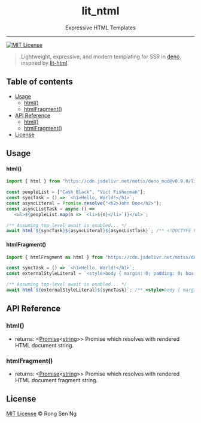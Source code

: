 <div align="center" style="text-align: center;">
  <h1 style="border-bottom: none;">lit_ntml</h1>

  <p>Expressive HTML Templates</p>
</div>

<hr />

[![MIT License][mit-license-badge]][mit-license-url]

> Lightweight, expressive, and modern templating for SSR in [deno], inspired by [lit-html].

## Table of contents <!-- omit in toc -->

- [Usage](#usage)
    - [html()](#html)
    - [htmlFragment()](#htmlfragment)
- [API Reference](#api-reference)
  - [html()](#html-1)
  - [htmlFragment()](#htmlfragment-1)
- [License](#license)

## Usage

#### html()

```ts
import { html } from "https://cdn.jsdelivr.net/motss/deno_mod@v0.9.0/lit_ntml/mod.ts";

const peopleList = ["Cash Black", "Vict Fisherman"];
const syncTask = () => `<h1>Hello, World!</h1>`;
const asyncLiteral = Promise.resolve("<h2>John Doe</h2>");
const asyncListTask = async () =>
  `<ul>${peopleList.map(n => `<li>${n}</li>`)}</ul>`;

/** Assuming top-level await is enabled... */
await html`${syncTask}${asyncLiteral}${asyncListTask}`; /** <!DOCTYPE html><html><head></head><body><h1>Hello, World!</h1><h2>John Doe</h2><ul><li>Cash Black</li><li>Vict Fisherman</li></ul></body></html> */
```

#### htmlFragment()

```ts
import { htmlFragment as html } from "https://cdn.jsdelivr.net/motss/deno_mod@v0.9.0/lit_ntml/mod.ts";

const syncTask = () => `<h1>Hello, World!</h1>`;
const externalStyleLiteral = `<style>body { margin: 0; padding: 0; box-sizing: border-box; }</style>`;

/** Assuming top-level await is enabled... */
await html`${externalStyleLiteral}${syncTask}`; /** <style>body { margin: 0; padding: 0; box-sizing: border-box; }</style><h1>Hello, World!</h1> */
```

## API Reference

### html()

- returns: <[Promise][promise-mdn-url]&lt;[string][string-mdn-url]&gt;> Promise which resolves with rendered HTML document string.

### htmlFragment()

- returns: <[Promise][promise-mdn-url]&lt;[string][string-mdn-url]&gt;> Promise which resolves with rendered HTML document fragment string.

## License

[MIT License](http://motss.mit-license.org/) © Rong Sen Ng

<!-- References -->

[deno]: https://github.com/denoland/deno
[lit-html]: https://github.com/PolymerLabs/lit-html

<!-- MDN -->

[boolean-mdn-url]: https://developer.mozilla.org/en-US/docs/Web/JavaScript/Reference/Global_Objects/Boolean
[date-mdn-url]: https://developer.mozilla.org/en-US/docs/Web/JavaScript/Reference/Global_Objects/Date
[function-mdn-url]: https://developer.mozilla.org/en-US/docs/Web/JavaScript/Reference/Global_Objects/Function
[html-style-element-mdn-url]: https://developer.mozilla.org/en-US/docs/Web/API/HTMLStyleElement
[map-mdn-url]: https://developer.mozilla.org/en-US/docs/Web/JavaScript/Reference/Global_Objects/Map
[number-mdn-url]: https://developer.mozilla.org/en-US/docs/Web/JavaScript/Reference/Global_Objects/Number
[object-mdn-url]: https://developer.mozilla.org/en-US/docs/Web/JavaScript/Reference/Global_Objects/Object
[promise-mdn-url]: https://developer.mozilla.org/en-US/docs/Web/JavaScript/Reference/Global_Objects/Promise
[reg-exp-mdn-url]: https://developer.mozilla.org/en-US/docs/Web/JavaScript/Reference/Global_Objects/RegExp
[string-mdn-url]: https://developer.mozilla.org/en-US/docs/Web/JavaScript/Reference/Global_Objects/String

<!-- Badges -->

[mit-license-badge]: https://flat.badgen.net/badge/license/MIT/blue

<!-- Links -->

[mit-license-url]: https://github.com/motss/deno_mod/blob/master/LICENSE
